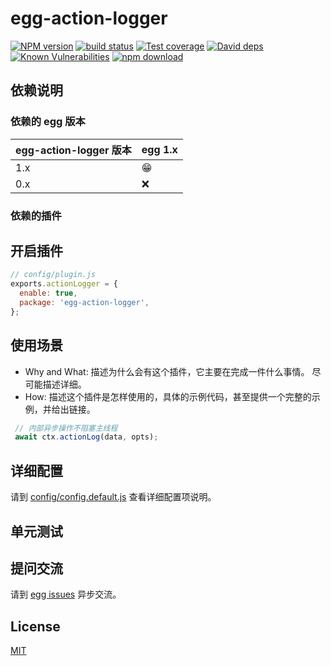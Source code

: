 # egg-action-logger

[![NPM version][npm-image]][npm-url]
[![build status][travis-image]][travis-url]
[![Test coverage][codecov-image]][codecov-url]
[![David deps][david-image]][david-url]
[![Known Vulnerabilities][snyk-image]][snyk-url]
[![npm download][download-image]][download-url]

[npm-image]: https://img.shields.io/npm/v/egg-action-logger.svg?style=flat-square
[npm-url]: https://npmjs.org/package/egg-action-logger
[travis-image]: https://img.shields.io/travis/eggjs/egg-action-logger.svg?style=flat-square
[travis-url]: https://travis-ci.org/eggjs/egg-action-logger
[codecov-image]: https://img.shields.io/codecov/c/github/eggjs/egg-action-logger.svg?style=flat-square
[codecov-url]: https://codecov.io/github/eggjs/egg-action-logger?branch=master
[david-image]: https://img.shields.io/david/eggjs/egg-action-logger.svg?style=flat-square
[david-url]: https://david-dm.org/eggjs/egg-action-logger
[snyk-image]: https://snyk.io/test/npm/egg-action-logger/badge.svg?style=flat-square
[snyk-url]: https://snyk.io/test/npm/egg-action-logger
[download-image]: https://img.shields.io/npm/dm/egg-action-logger.svg?style=flat-square
[download-url]: https://npmjs.org/package/egg-action-logger

<!--
Description here.
-->

## 依赖说明

### 依赖的 egg 版本

egg-action-logger 版本 | egg 1.x
--- | ---
1.x | 😁
0.x | ❌

### 依赖的插件
<!--

如果有依赖其它插件，请在这里特别说明。如

- security
- multipart

-->

## 开启插件

```js
// config/plugin.js
exports.actionLogger = {
  enable: true,
  package: 'egg-action-logger',
};
```

## 使用场景

- Why and What: 描述为什么会有这个插件，它主要在完成一件什么事情。
尽可能描述详细。
- How: 描述这个插件是怎样使用的，具体的示例代码，甚至提供一个完整的示例，并给出链接。

```js
 // 内部异步操作不阻塞主线程
 await ctx.actionLog(data, opts);
```

## 详细配置

请到 [config/config.default.js](config/config.default.js) 查看详细配置项说明。

## 单元测试

<!-- 描述如何在单元测试中使用此插件，例如 schedule 如何触发。无则省略。-->

## 提问交流

请到 [egg issues](https://github.com/eggjs/egg/issues) 异步交流。

## License

[MIT](LICENSE)
